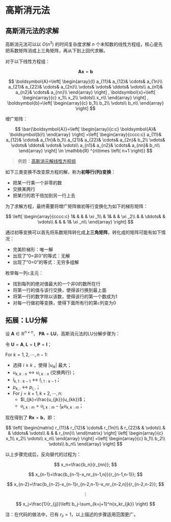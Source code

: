 # 高斯消元法

## 高斯消元法的求解

高斯消元法可以以 $O(n^3)$ 的时间复杂度求解 $n$ 个未知数的线性方程组，核心是先把系数矩阵消成上三角矩阵，再从下到上回代求解。

对于以下线性方程组：

$$
\boldsymbol{Ax}=\boldsymbol{b}
$$

$$
\boldsymbol{A}=\left[ \begin{array}{l}
	a_{11}&		a_{12}&		\cdots&		a_{1n}\\
	a_{21}&		a_{22}&		\cdots&		a_{2n}\\
	\vdots&		\vdots&		\ddots&		\vdots\\
	a_{n1}&		a_{n2}&		\cdots&		a_{nn}\\
\end{array} \right] , \boldsymbol{x}=\left[ \begin{array}{c}
	x_1\\
	x_2\\
	\vdots\\
	x_n\\
\end{array} \right] , \boldsymbol{b}=\left[ \begin{array}{c}
	b_1\\
	b_2\\
	\vdots\\
	b_n\\
\end{array} \right] 
$$

增广矩阵：

$$
\bar{\boldsymbol{A}}=\left[ \begin{array}{c:c}
	\boldsymbol{A}&		\boldsymbol{b}\\
\end{array} \right] =\left[ \begin{array}{cccc:c}
	a_{11}&		a_{12}&		\cdots&		a_{1n}&		b_1\\
	a_{21}&		a_{22}&		\cdots&		a_{2n}&		b_2\\
	\vdots&		\vdots&		\ddots&		\vdots&		\vdots\\
	a_{n1}&		a_{n2}&		\cdots&		a_{nn}&		b_n\\
\end{array} \right] \in \mathbb{R} ^{n\times \left( n+1 \right)}
$$

> 例题：[高斯消元解线性方程组](./linear_equation.cpp)

如下三类变换不改变原方程的解，称为**初等行(列)变换**：

- 把某一行乘一个非零的数
- 交换某两行
- 把某行的若干倍加到另一行上去

为了求解方程，最终需要将增广矩阵做初等行变换化为如下的梯形矩阵：

$$
\left[ \begin{array}{cccc:c}
	1&		&		&		&		\xi _1\\
	&		1&		&		&		\xi _2\\
	&		&		\ddots&		&		\vdots\\
	&		&		&		1&		\xi _n\\
\end{array} \right] 
$$

通过初等变换可以首先将系数矩阵转化成**上三角矩阵**，转化成的矩阵可能有如下情况：

- 完美阶梯形：唯一解
- 出现了“0=非0”的等式：无解
- 出现了“0=0”的等式：无穷多组解

枚举每一列`c`主元：

- 找到每列的绝对值最大的一个非0的数所在行
- 将第一行的值与该行交换，使得该行换到最上面
- 将第一行的数字除以该数，使得该行的第一个数成为1
- 对每一行做初等变换，使得下面所有行的第`c`列变为0

## 拓展：LU分解

设 $\boldsymbol{A}\in \mathbb{R} ^{n\times n}$， $\boldsymbol{PA}=\boldsymbol{LU}$，高斯消元法的LU分解步骤为：

令 $\boldsymbol{U}=\boldsymbol{A}, \boldsymbol{L}=\mathbf{I}, \boldsymbol{P}=\mathbf{I}$；

For $k=1,2,\cdots ,n-1$:

- 选择 $i\geqslant k$ ，使得 $|u_{ik}|$ 最大；
- $u_{k,k:n}\leftrightarrow u_{i,k:n}$ (交换两行)；
- $l_{k,1:k-1}\leftrightarrow l_{i,1:k-1}$；
- $p_{k,:}\leftrightarrow p_{i,:}$；
- For $j=k+1,k+2,\cdots ,n$:
  - $l_{jk}=\frac{u_{jk}}{u_{kk}}$；
  - $u_{j,k:m}=u_{j,k:m}-l_{jk}u_{k,k:m}$；

现在得到了 $\boldsymbol{Rx}=\boldsymbol{b}$，即：

$$
\left[ \begin{matrix}
	r_{11}&		r_{12}&		\cdots&		r_{1n}\\
	&		r_{22}&		&		\vdots\\
	&		&		\ddots&		\vdots\\
	&		&		&		r_{nn}\\
\end{matrix} \right] \left[ \begin{array}{c}
	x_1\\
	x_2\\
	\vdots\\
	x_n\\
\end{array} \right] =\left[ \begin{array}{c}
	b_1\\
	b_2\\
	\vdots\\
	b_n\\
\end{array} \right] 
$$

以上步骤完成后，反向替代的过程为：

$$
x_n=\frac{b_n}{r_{nn}};
$$

$$
x_{n-1}=\frac{b_{n-1}-x_nr_{n-1,n}}{r_{n-1,n-1}};
$$

$$
x_{n-2}=\frac{b_{n-2}-x_{n-1}r_{n-2,n-1}-x_nr_{n-2,n}}{r_{n-2,n-2}};
$$

$$
\vdots 
$$

$$
x_j=\frac{1}{r_{jj}}\left( b_j-\sum_{k=j+1}^n{x_kr_{jk}} \right) 
$$

注：在代码的做法中，已有 $r_{ii}=1$，以上描述的步骤适用范围更广。
